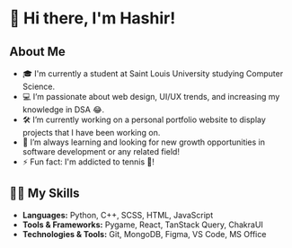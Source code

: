 # 👋 Hi there, I'm Hashir!

## About Me

- 🎓 I'm currently a student at Saint Louis University studying Computer Science.
- 💻 I’m passionate about web design, UI/UX trends, and increasing my knowledge in DSA 😂. 
- 🛠️ I’m currently working on a personal portfolio website to display projects that I have been working on.
- 🌱 I’m always learning and looking for new growth opportunities in software development or any related field!
- ⚡ Fun fact: I'm addicted to tennis 🎾!

## 🧑‍💻 My Skills

- **Languages:** Python, C++, SCSS, HTML, JavaScript
- **Tools & Frameworks:** Pygame, React, TanStack Query, ChakraUI
- **Technologies & Tools:** Git, MongoDB, Figma, VS Code, MS Office
